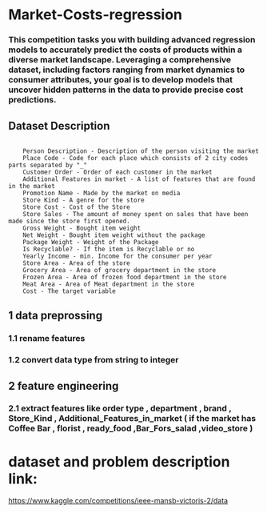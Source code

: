 # Market-Costs-regression
### This competition tasks you with building advanced regression models to accurately predict the costs of products within a diverse market landscape. Leveraging a comprehensive dataset, including factors ranging from market dynamics to consumer attributes, your goal is to develop models that uncover hidden patterns in the data to provide precise cost predictions. 
## Dataset Description
```

    Person Description - Description of the person visiting the market
    Place Code - Code for each place which consists of 2 city codes parts separated by "_"
    Customer Order - Order of each customer in the market
    Additional Features in market - A list of features that are found in the market
    Promotion Name - Made by the market on media
    Store Kind - A genre for the store
    Store Cost - Cost of the Store
    Store Sales - The amount of money spent on sales that have been made since the store first opened.
    Gross Weight - Bought item weight
    Net Weight - Bought item weight without the package
    Package Weight - Weight of the Package
    Is Recyclable? - If the item is Recyclable or no
    Yearly Income - min. Income for the consumer per year
    Store Area - Area of the store
    Grocery Area - Area of grocery department in the store
    Frozen Area - Area of frozen food department in the store
    Meat Area - Area of Meat department in the store
    Cost - The target variable

```
## 1 data preprossing 
### 1.1 rename features 
### 1.2 convert data type from string to integer 
## 2 feature engineering
### 2.1 extract features like  order type , department , brand , Store_Kind , Additional_Features_in_market ( if the market has Coffee Bar , florist , ready_food ,Bar_Fors_salad ,video_store )  
 

# dataset and problem description link:
https://www.kaggle.com/competitions/ieee-mansb-victoris-2/data

